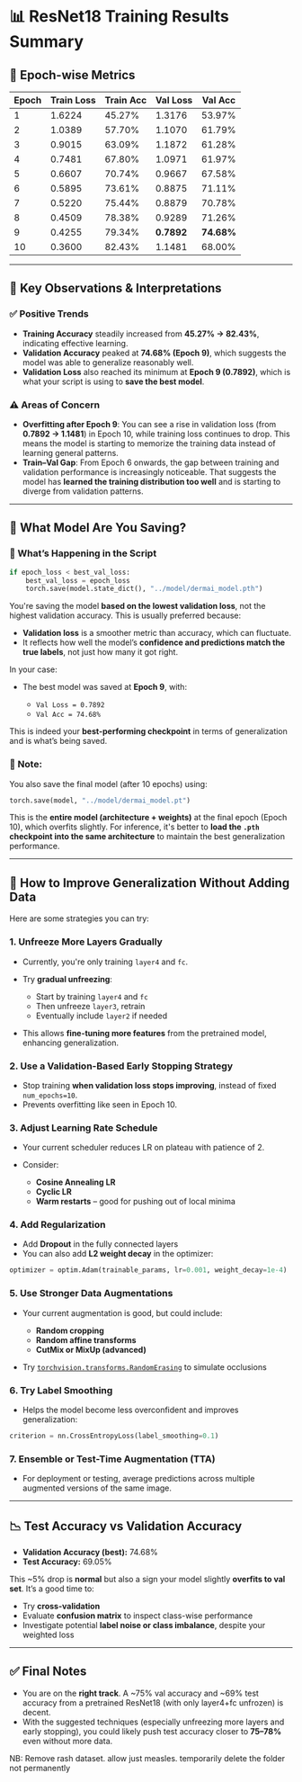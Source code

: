
# 📊 ResNet18 Training Results Summary

## 🧾 Epoch-wise Metrics

| Epoch | Train Loss | Train Acc | Val Loss   | Val Acc    |
| ----- | ---------- | --------- | ---------- | ---------- |
| 1     | 1.6224     | 45.27%    | 1.3176     | 53.97%     |
| 2     | 1.0389     | 57.70%    | 1.1070     | 61.79%     |
| 3     | 0.9015     | 63.09%    | 1.1872     | 61.28%     |
| 4     | 0.7481     | 67.80%    | 1.0971     | 61.97%     |
| 5     | 0.6607     | 70.74%    | 0.9667     | 67.58%     |
| 6     | 0.5895     | 73.61%    | 0.8875     | 71.11%     |
| 7     | 0.5220     | 75.44%    | 0.8879     | 70.78%     |
| 8     | 0.4509     | 78.38%    | 0.9289     | 71.26%     |
| 9     | 0.4255     | 79.34%    | **0.7892** | **74.68%** |
| 10    | 0.3600     | 82.43%    | 1.1481     | 68.00%     |

---

## 📌 Key Observations & Interpretations

### ✅ **Positive Trends**

* **Training Accuracy** steadily increased from **45.27% → 82.43%**, indicating effective learning.
* **Validation Accuracy** peaked at **74.68% (Epoch 9)**, which suggests the model was able to generalize reasonably well.
* **Validation Loss** also reached its minimum at **Epoch 9 (0.7892)**, which is what your script is using to **save the best model**.

### ⚠️ **Areas of Concern**

* **Overfitting after Epoch 9**: You can see a rise in validation loss (from **0.7892 → 1.1481**) in Epoch 10, while training loss continues to drop. This means the model is starting to memorize the training data instead of learning general patterns.
* **Train–Val Gap**: From Epoch 6 onwards, the gap between training and validation performance is increasingly noticeable. That suggests the model has **learned the training distribution too well** and is starting to diverge from validation patterns.

---

## 💾 What Model Are You Saving?

### 🧠 What’s Happening in the Script

```python
if epoch_loss < best_val_loss:
    best_val_loss = epoch_loss
    torch.save(model.state_dict(), "../model/dermai_model.pth")
```

You're saving the model **based on the lowest validation loss**, not the highest validation accuracy. This is usually preferred because:

* **Validation loss** is a smoother metric than accuracy, which can fluctuate.
* It reflects how well the model’s **confidence and predictions match the true labels**, not just how many it got right.

In your case:

* The best model was saved at **Epoch 9**, with:

  * `Val Loss = 0.7892`
  * `Val Acc = 74.68%`

This is indeed your **best-performing checkpoint** in terms of generalization and is what’s being saved.

### 📌 Note:

You also save the final model (after 10 epochs) using:

```python
torch.save(model, "../model/dermai_model.pt")
```

This is the **entire model (architecture + weights)** at the final epoch (Epoch 10), which overfits slightly. For inference, it's better to **load the `.pth` checkpoint into the same architecture** to maintain the best generalization performance.

---

## 🚀 How to Improve Generalization Without Adding Data

Here are some strategies you can try:

### 1. **Unfreeze More Layers Gradually**

* Currently, you're only training `layer4` and `fc`.
* Try **gradual unfreezing**:

  * Start by training `layer4` and `fc`
  * Then unfreeze `layer3`, retrain
  * Eventually include `layer2` if needed
* This allows **fine-tuning more features** from the pretrained model, enhancing generalization.

### 2. **Use a Validation-Based Early Stopping Strategy**

* Stop training **when validation loss stops improving**, instead of fixed `num_epochs=10`.
* Prevents overfitting like seen in Epoch 10.

### 3. **Adjust Learning Rate Schedule**

* Your current scheduler reduces LR on plateau with patience of 2.
* Consider:

  * **Cosine Annealing LR**
  * **Cyclic LR**
  * **Warm restarts** – good for pushing out of local minima

### 4. **Add Regularization**

* Add **Dropout** in the fully connected layers
* You can also add **L2 weight decay** in the optimizer:

```python
optimizer = optim.Adam(trainable_params, lr=0.001, weight_decay=1e-4)
```

### 5. **Use Stronger Data Augmentations**

* Your current augmentation is good, but could include:

  * **Random cropping**
  * **Random affine transforms**
  * **CutMix or MixUp (advanced)**
* Try [`torchvision.transforms.RandomErasing`](https://pytorch.org/vision/stable/transforms.html#torchvision.transforms.RandomErasing) to simulate occlusions

### 6. **Try Label Smoothing**

* Helps the model become less overconfident and improves generalization:

```python
criterion = nn.CrossEntropyLoss(label_smoothing=0.1)
```

### 7. **Ensemble or Test-Time Augmentation (TTA)**

* For deployment or testing, average predictions across multiple augmented versions of the same image.

---

## 📉 Test Accuracy vs Validation Accuracy

* **Validation Accuracy (best):** 74.68%
* **Test Accuracy:** 69.05%

This \~5% drop is **normal** but also a sign your model slightly **overfits to val set**. It’s a good time to:

* Try **cross-validation**
* Evaluate **confusion matrix** to inspect class-wise performance
* Investigate potential **label noise or class imbalance**, despite your weighted loss

---

## ✅ Final Notes

* You are on the **right track**. A \~75% val accuracy and \~69% test accuracy from a pretrained ResNet18 (with only layer4+fc unfrozen) is decent.
* With the suggested techniques (especially unfreezing more layers and early stopping), you could likely push test accuracy closer to **75–78%** even without more data.



NB: Remove rash dataset. allow just measles. temporarily delete the folder not permanently 